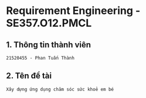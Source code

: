 # Requirement Engineering - SE357.O12.PMCL

## 1. Thông tin thành viên 

    21520455 - Phan Tuấn Thành

## 2. Tên đề tài

    Xây dựng ứng dụng chăm sóc sức khoẻ em bé
